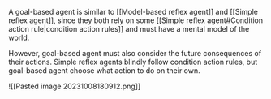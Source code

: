 A goal-based agent is similar to [[Model-based reflex agent]] and [[Simple reflex agent]], since they both rely on some [[Simple reflex agent#Condition action rule|condition action rules]] and must have a mental model of the world. 

However, goal-based agent must also consider the future consequences of their actions. Simple reflex agents blindly follow condition action rules, but goal-based agent choose what action to do on their own.

![[Pasted image 20231008180912.png]]

